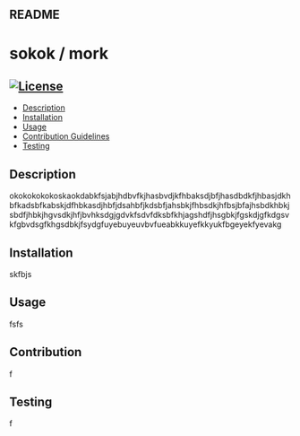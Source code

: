 ## README
  # sokok / mork
  ## [![License](https://img.shields.io/badge/License-Boost_1.0-green.svg)](https://opensource.org/licenses/Boost_1.0)
  - [Description](#description)
  - [Installation](#installation)
  - [Usage](#usage)
  - [Contribution Guidelines](#contribution)
  - [Testing](#testing)
  
  ## Description
  okokokokokoskaokdabkfsjabjhdbvfkjhasbvdjkfhbaksdjbfjhasdbdkfjhbasjdkhbfkadsbfkabskjdfhbkasdjhbfjdsahbfjkdsbfjahsbkjfhbsdkjhfbsjbfajhsbdkhbkjsbdfjhbkjhgvsdkjhfjbvhksdgjgdvkfsdvfdksbfkhjagshdfjhsgbkjfgskdjgfkdgsvkfgbvdsgfkhgsdbkjfsydgfuyebuyeuvbvfueabkkuyefkkyukfbgeyekfyevakg
  ## Installation
  skfbjs
  ## Usage
  fsfs
  ## Contribution
  f
  ## Testing
  f
